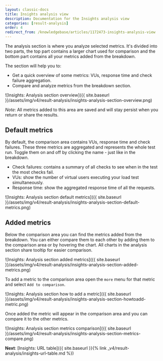 ```yaml
---
layout: classic-docs
title: Insights analysis view
description: Documentation for the Insights analysis view
categories: [result-analysis]
order: 4
redirect_from: /knowledgebase/articles/1172473-insights-analysis-view
---
```


The analysis section is where you analyze selected metrics. It's divided into two parts, the top part contains a larger chart used for comparison and the bottom part contains all your metrics added from the breakdown.

The section will help you to:
- Get a quick overview of some metrics: VUs, response time and check failure aggregation.
- Compare and analyze metrics from the breakdown section.

![Insights: Analysis section overview]({{ site.baseurl }}/assets/img/v4/result-analysis/insights-analysis-section-overview.png)

*Note*: All metrics added to this area are saved and will stay persist when you return or share the results.

## Default metrics
By default, the comparison area contains VUs, response time and check failures. These three metrics are aggregated and represents the whole test run. Toggle them on and off by clicking the name - just like in the breakdown.

- Check failures: contains a summary of all checks to see when in the test the most checks fail.
- VUs: show the number of virtual users executing your load test simultaneously.
- Response time: show the aggregated response time of all the requests.

![Insights: Analysis section default metrics]({{ site.baseurl }}/assets/img/v4/result-analysis/insights-analysis-section-default-metrics.png)

## Added metrics
Below the comparison area you can find the metrics added from the breakdown. You can either compare them to each other by adding them to the comparison area or by hovering the chart. All charts in the analysis section share tooltip for easier comparison.

![Insights: Analysis section added metrics]({{ site.baseurl }}/assets/img/v4/result-analysis/insights-analysis-section-added-metrics.png)

To add a metric to the comparison area open the `more` menu for that metric and select `Add to comparison`.

![Insights: Analysis section how to add a metric]({{ site.baseurl }}/assets/img/v4/result-analysis/insights-analysis-section-howtoadd-metric.png)

Once added the metric will appear in the comparison area and you can compare it to the other metrics.

![Insights: Analysis section metrics comparison]({{ site.baseurl }}/assets/img/v4/result-analysis/insights-analysis-section-metrics-compare.png)

**Next**: [Insights: URL table]({{ site.baseurl }}{% link _v4/result-analysis/insights-url-table.md %})